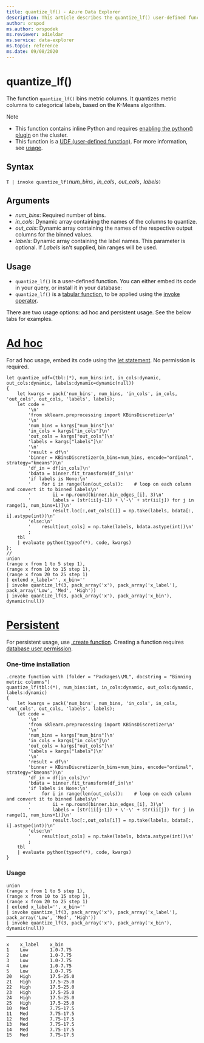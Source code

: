 ```yaml
---
title: quantize_lf() - Azure Data Explorer
description: This article describes the quantize_lf() user-defined function in Azure Data Explorer.
author: orspod
ms.author: orspodek
ms.reviewer: adieldar
ms.service: data-explorer
ms.topic: reference
ms.date: 09/08/2020
---
```

# quantize_lf()


The function `quantize_lf()` bins metric columns. It quantizes metric columns to categorical labels, based on the K-Means algorithm.

> [!NOTE]
>* This function contains inline Python and requires [enabling the python() plugin](../query/pythonplugin.md#enable-the-plugin) on the cluster.
>* This function is a [UDF (user-defined function)](../query/functions/user-defined-functions.md). For more information, see [usage](#usage).

## Syntax

`T | invoke quantize_lf(`*num_bins*`,` *in_cols*`,` *out_cols*`,` *labels*`)`

## Arguments

* *num_bins*: Required number of bins.
* *in_cols*: Dynamic array containing the names of the columns to quantize.
* *out_cols*: Dynamic array containing the names of the respective output columns for the binned values.
* *labels*: Dynamic array containing the label names. This parameter is optional. If *Labels* isn't supplied, bin ranges will be used.

## Usage

* `quantize_lf()` is a user-defined function. You can either embed its code in your query, or install it in your database:
* `quantize_lf()` is a [tabular function](../query/functions/user-defined-functions.md#tabular-function), to be applied using the [invoke operator](../query/invokeoperator.md).

There are two usage options: ad hoc and persistent usage. See the below tabs for examples.

# [Ad hoc](#tab/adhoc)

For ad hoc usage, embed its code using the [let statement](../query/letstatement.md). No permission is required.

<!-- csl: https://help.kusto.windows.net:443/Samples -->
```kusto
let quantize_udf=(tbl:(*), num_bins:int, in_cols:dynamic, out_cols:dynamic, labels:dynamic=dynamic(null))
{
    let kwargs = pack('num_bins', num_bins, 'in_cols', in_cols, 'out_cols', out_cols, 'labels', labels);
    let code =
        '\n'
        'from sklearn.preprocessing import KBinsDiscretizer\n'
        '\n'
        'num_bins = kargs["num_bins"]\n'
        'in_cols = kargs["in_cols"]\n'
        'out_cols = kargs["out_cols"]\n'
        'labels = kargs["labels"]\n'
        '\n'
        'result = df\n'
        'binner = KBinsDiscretizer(n_bins=num_bins, encode="ordinal", strategy="kmeans")\n'
        'df_in = df[in_cols]\n'
        'bdata = binner.fit_transform(df_in)\n'
        'if labels is None:\n'
        '    for i in range(len(out_cols)):    # loop on each column and convert it to binned labels\n'
        '        ii = np.round(binner.bin_edges_[i], 3)\n'
        '        labels = [str(ii[j-1]) + \'-\' + str(ii[j]) for j in range(1, num_bins+1)]\n'
        '        result.loc[:,out_cols[i]] = np.take(labels, bdata[:, i].astype(int))\n'
        'else:\n'
        '    result[out_cols] = np.take(labels, bdata.astype(int))\n'
        ;
    tbl
    | evaluate python(typeof(*), code, kwargs)
};
//
union 
(range x from 1 to 5 step 1),
(range x from 10 to 15 step 1),
(range x from 20 to 25 step 1)
| extend x_label='', x_bin=''
| invoke quantize_lf(3, pack_array('x'), pack_array('x_label'), pack_array('Low', 'Med', 'High'))
| invoke quantize_lf(3, pack_array('x'), pack_array('x_bin'), dynamic(null))
```

# [Persistent](#tab/persistent)

For persistent usage, use [.create function](../management/create-function.md). Creating a function requires [database user permission](../management/access-control/role-based-authorization.md).

### One-time installation

<!-- csl: https://help.kusto.windows.net:443/Samples -->
```kusto
.create function with (folder = "Packages\\ML", docstring = "Binning metric columns")
quantize_lf(tbl:(*), num_bins:int, in_cols:dynamic, out_cols:dynamic, labels:dynamic)
{
    let kwargs = pack('num_bins', num_bins, 'in_cols', in_cols, 'out_cols', out_cols, 'labels', labels);
    let code =
        '\n'
        'from sklearn.preprocessing import KBinsDiscretizer\n'
        '\n'
        'num_bins = kargs["num_bins"]\n'
        'in_cols = kargs["in_cols"]\n'
        'out_cols = kargs["out_cols"]\n'
        'labels = kargs["labels"]\n'
        '\n'
        'result = df\n'
        'binner = KBinsDiscretizer(n_bins=num_bins, encode="ordinal", strategy="kmeans")\n'
        'df_in = df[in_cols]\n'
        'bdata = binner.fit_transform(df_in)\n'
        'if labels is None:\n'
        '    for i in range(len(out_cols)):    # loop on each column and convert it to binned labels\n'
        '        ii = np.round(binner.bin_edges_[i], 3)\n'
        '        labels = [str(ii[j-1]) + \'-\' + str(ii[j]) for j in range(1, num_bins+1)]\n'
        '        result.loc[:,out_cols[i]] = np.take(labels, bdata[:, i].astype(int))\n'
        'else:\n'
        '    result[out_cols] = np.take(labels, bdata.astype(int))\n'
        ;
    tbl
    | evaluate python(typeof(*), code, kwargs)
}
```

### Usage

<!-- csl: https://help.kusto.windows.net:443/Samples -->
```kusto
union 
(range x from 1 to 5 step 1),
(range x from 10 to 15 step 1),
(range x from 20 to 25 step 1)
| extend x_label='', x_bin=''
| invoke quantize_lf(3, pack_array('x'), pack_array('x_label'), pack_array('Low', 'Med', 'High'))
| invoke quantize_lf(3, pack_array('x'), pack_array('x_bin'), dynamic(null))
```

---

<!-- csl: https://help.kusto.windows.net:443/Samples -->
```kusto
x    x_label    x_bin
1    Low        1.0-7.75
2    Low        1.0-7.75
3    Low        1.0-7.75
4    Low        1.0-7.75
5    Low        1.0-7.75
20   High       17.5-25.0
21   High       17.5-25.0
22   High       17.5-25.0
23   High       17.5-25.0
24   High       17.5-25.0
25   High       17.5-25.0
10   Med        7.75-17.5
11   Med        7.75-17.5
12   Med        7.75-17.5
13   Med        7.75-17.5
14   Med        7.75-17.5
15   Med        7.75-17.5
```
